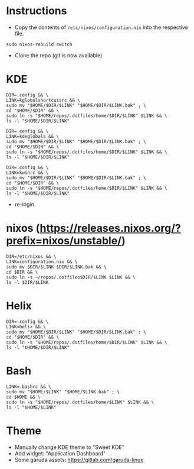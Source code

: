 # Instructions
- Copy the contents of `/etc/nixos/configuration.nix` into the respective file.

```sudo nixos-rebuild switch```

- Clone the repo (git is now available)

# KDE

```
DIR=.config && \
LINK=kglobalshortcutsrc && \
sudo mv "$HOME/$DIR/$LINK" "$HOME/$DIR/$LINK.bak" ; \
cd "$HOME/$DIR" && \
sudo ln -s "$HOME/repos/.dotfiles/home/$DIR/$LINK" $LINK && \
ls -l "$HOME/$DIR/$LINK"
```

```
DIR=.config && \
LINK=kdeglobals && \
sudo mv "$HOME/$DIR/$LINK" "$HOME/$DIR/$LINK.bak" ; \
cd "$HOME/$DIR" && \
sudo ln -s "$HOME/repos/.dotfiles/home/$DIR/$LINK" $LINK && \
ls -l "$HOME/$DIR/$LINK"
```

```
DIR=.config && \
LINK=kwinrc && \
sudo mv "$HOME/$DIR/$LINK" "$HOME/$DIR/$LINK.bak" ; \
cd "$HOME/$DIR" && \
sudo ln -s "$HOME/repos/.dotfiles/home/$DIR/$LINK" $LINK && \
ls -l "$HOME/$DIR/$LINK"
```

- re-login

# nixos (https://releases.nixos.org/?prefix=nixos/unstable/)

```
DIR=/etc/nixos && \
LINK=configuration.nix && \
sudo mv $DIR/$LINK $DIR/$LINK.bak && \
cd $DIR && \
sudo ln -s ~/repos/.dotfiles$DIR/$LINK $LINK && \
ls -l $DIR/$LINK
```

# Helix

```
DIR=.config && \
LINK=helix && \
sudo mv "$HOME/$DIR/$LINK" "$HOME/$DIR/$LINK.bak" ; \
cd "$HOME/$DIR" && \
sudo ln -s "$HOME/repos/.dotfiles/home/$DIR/$LINK" $LINK && \
ls -l "$HOME/$DIR/$LINK"
```


# Bash

```
LINK=.bashrc && \
sudo mv "$HOME/$LINK" "$HOME/$LINK.bak" ; \
cd $HOME && \
sudo ln -s "$HOME/repos/.dotfiles/home/$LINK" $LINK && \
ls -l "$HOME/$LINK"
```

# Theme
- Manually change KDE theme to "Sweet KDE"
- Add widget: "Application Dashboard"
- Some garuda assets: https://gitlab.com/garuda-linux